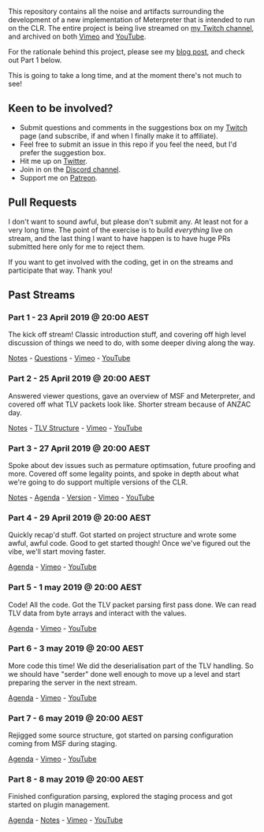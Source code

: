 This repository contains all the noise and artifacts surrounding the development of a new implementation of Meterpreter that is intended to run on the CLR. The entire project is being live streamed on [my Twitch channel](https://twitch.tv/ojreeves), and archived on both [Vimeo](https://vimeo.com/album/5934749) and [YouTube](https://www.youtube.com/playlist?list=PLYovnhafVaw-wGlLtQw1N0dHjxkkvc62o).

For the rationale behind this project, please see my [blog post](https://buffered.io/posts/new-livestream-series/), and check out Part 1 below.

This is going to take a long time, and at the moment there's not much to see!

## Keen to be involved?

* Submit questions and comments in the suggestions box on my [Twitch](https://twitch.tv/ojreeves) page (and subscribe, if and when I finally make it to affiliate).
* Feel free to submit an issue in this repo if you feel the need, but I'd prefer the suggestion box.
* Hit me up on [Twitter](https://twitter.com/TheColonial).
* Join in on the [Discord channel](https://discord.gg/358tQxf).
* Support me on [Patreon](https://patreon.com/ojreeves).

## Pull Requests

I don't want to sound awful, but please don't submit any. At least not for a very long time. The point of the exercise is to build _everything_ live on stream, and the last thing I want to have happen is to have huge PRs submitted here only for me to reject them.

If you want to get involved with the coding, get in on the streams and participate that way. Thank you!

## Past Streams

### Part 1 - 23 April 2019 @ 20:00 AEST

The kick off stream! Classic introduction stuff, and covering off high level discussion of things we need to do, with some deeper diving along the way.

[Notes](../master/streams/2019-04-23-Part-1/notes.md) - [Questions](../master/streams/2019-04-23-Part-1/questions.md) - [Vimeo](https://vimeo.com/331977092) - [YouTube](https://youtu.be/fUG2Zo-LfKQ)

### Part 2 - 25 April 2019 @ 20:00 AEST

Answered viewer questions, gave an overview of MSF and Meterpreter, and covered off what TLV packets look like. Shorter stream because of ANZAC day.

[Notes](../master/streams/2019-04-25-Part-2/notes.md) - [TLV Structure](../master/streams/2019-04-25-Part-2/tlv.md) - [Vimeo](https://vimeo.com/332426022) - [YouTube](https://youtu.be/-nUfhW5d_Nc)

### Part 3 - 27 April 2019 @ 20:00 AEST

Spoke about dev issues such as permature optimsation, future proofing and more. Covered off some legality points, and spoke in depth about what we're going to do support multiple versions of the CLR.

[Notes](../master/streams/2019-04-27-Part-3/notes.md) - [Agenda](../master/streams/2019-04-27-Part-3/agenda.md) - [Version](../master/streams/2019-04-27-Part-3/version.md) - [Vimeo](https://vimeo.com/332827701) - [YouTube](https://youtu.be/fgMdviZkew8)

### Part 4 - 29 April 2019 @ 20:00 AEST

Quickly recap'd stuff. Got started on project structure and wrote some awful, awful code. Good to get started though! Once we've figured out the vibe, we'll start moving faster.

[Agenda](../master/streams/2019-04-29-Part-4/agenda.md) - [Vimeo](https://vimeo.com/333091819) - [YouTube](https://youtu.be/xlmqqVq2Pek)

### Part 5 - 1 may 2019 @ 20:00 AEST

Code! All the code. Got the TLV packet parsing first pass done. We can read TLV data from byte arrays and interact with the values.

[Agenda](../master/streams/2019-05-01-Part-5/agenda.md) - [Vimeo](https://vimeo.com/333532147) - [YouTube](https://youtu.be/H31LdXAsC2M)

### Part 6 - 3 may 2019 @ 20:00 AEST

More code this time! We did the deserialisation part of the TLV handling. So we should have "serder" done well enough to move up a level and start preparing the server in the next stream.

[Agenda](../master/streams/2019-05-03-Part-6/agenda.md) - [Vimeo](https://vimeo.com/333959033) - [YouTube](https://youtu.be/B7byAySiK3s)

### Part 7 - 6 may 2019 @ 20:00 AEST

Rejigged some source structure, got started on parsing configuration coming from MSF during staging.

[Agenda](../master/streams/2019-05-06-Part-7/agenda.md) - [Vimeo](https://vimeo.com/334419549) - [YouTube](https://youtu.be/TowwCK1k8Dw)

### Part 8 - 8 may 2019 @ 20:00 AEST

Finished configuration parsing, explored the staging process and got started on plugin management.

[Agenda](../master/streams/2019-05-08-Part-8/agenda.md) - [Notes](../master/streams/2019-05-08-Part-8/notes.md) - [Vimeo](https://vimeo.com/334881806) - [YouTube](https://youtu.be/OPbWiG9ETI8)
